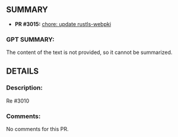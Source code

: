 ## SUMMARY
- **PR #3015:** [chore: update rustls-webpki](https://github.com/fedimint/fedimint/pull/3015)

### GPT SUMMARY:
The content of the text is not provided, so it cannot be summarized.

## DETAILS
### Description:
Re #3010

### Comments:
No comments for this PR.


